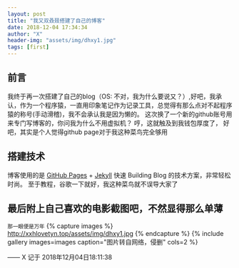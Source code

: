 ```yaml
---
layout: post
title: "我又双叒叕搭建了自己的博客"
date: 2018-12-04 17:34:34
author: "X"
header-img: "assets/img/dhxy1.jpg"
tags: [first]
---
```


## 前言
我终于再一次搭建了自己的blog（OS: 不对，我为什么要说又？）,好吧，我承认，作为一个程序猿，一直用印象笔记作为记录工具，总觉得有那么点对不起程序猿的称号(手动滑稽)，我不会承认我是因为懒的。
这次换了一个新的github账号用来专门写博客的，你问我为什么不用虚拟机？ 哼，这就触及到我钱包厚度了， 好吧，其实是个人觉得github page对于我这种菜鸟完全够用

## 搭建技术
博客使用的是 [GitHub Pages](https://pages.github.com/) + [Jekyll](http://jekyllrb.com/) 快速 Building Blog 的技术方案，非常轻松时尚。
至于教程，谷歌一下就好，我这种菜鸟就不误导大家了

## 最后附上自己喜欢的电影截图吧，不然显得那么单薄
`那一眼便是万年`
{% capture images %}
    http://xxhlovetyn.top/assets/img/dhxy1.jpg
{% endcapture %}
{% include gallery images=images caption="图片转自网络，侵删" cols=2 %}

—— X 记于 2018年12月04日18:11:38



